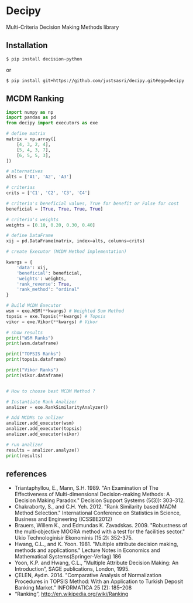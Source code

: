 # Decipy
Multi-Criteria Decision Making Methods library 

## Installation
```shell script
$ pip install decision-python
```
or
```shell script
$ pip install git+https://github.com/justsasri/decipy.git#egg=decipy
```

## MCDM Ranking
```python
import numpy as np
import pandas as pd
from decipy import executors as exe

# define matrix
matrix = np.array([
    [4, 3, 2, 4],
    [5, 4, 3, 7],
    [6, 5, 5, 3],
])

# alternatives
alts = ['A1', 'A2', 'A3']

# criterias
crits = ['C1', 'C2', 'C3', 'C4']

# criteria's beneficial values, True for benefit or False for cost
beneficial = [True, True, True, True]

# criteria's weights
weights = [0.10, 0.20, 0.30, 0.40]

# define DataFrame
xij = pd.DataFrame(matrix, index=alts, columns=crits)

# create Executor (MCDM Method implementation)

kwargs = {
    'data': xij,
    'beneficial': beneficial,
    'weights': weights,
    'rank_reverse': True,
    'rank_method': "ordinal"
}

# Build MCDM Executor
wsm = exe.WSM(**kwargs) # Weighted Sum Method
topsis = exe.Topsis(**kwargs) # Topsis 
vikor = exe.Vikor(**kwargs) # Vikor 

# show results
print("WSM Ranks")
print(wsm.dataframe)

print("TOPSIS Ranks")
print(topsis.dataframe)

print("Vikor Ranks")
print(vikor.dataframe)


# How to choose best MCDM Method ?

# Instantiate Rank Analizer
analizer = exe.RankSimilarityAnalyzer()

# Add MCDMs to anlizer
analizer.add_executor(wsm)
analizer.add_executor(topsis)
analizer.add_executor(vikor)

# run analizer
results = analizer.analyze()
print(results)
```

## references
- Triantaphyllou, E., Mann, S.H. 1989. "An Examination of The Effectiveness of Multi-dimensional Decision-making Methods: A Decision Making Paradox." Decision Support Systems (5(3)): 303–312.
- Chakraborty, S., and C.H. Yeh. 2012. "Rank Similarity based MADM Method Selection." International Conference on Statistics in Science, Business and Engineering (ICSSBE2012)
- Brauers, Willem K., and Edmundas K. Zavadskas. 2009. "Robustness of the multi‐objective MOORA method with a test for the facilities sector." Ukio Technologinisir Ekonominis (15:2): 352-375.
- Hwang, C.L., and K. Yoon. 1981. "Multiple attribute decision making, methods and applications." Lecture Notes in Economics and Mathematical Systems(Springer-Verlag) 186
- Yoon, K.P. and Hwang, C.L., “Multiple Attribute Decision Making: An Introduction”, SAGE publications, London, 1995.
- ÇELEN, Aydın. 2014. "Comparative Analysis of Normalization Procedures in TOPSIS Method: With an Application to Turkish Deposit Banking Market." INFORMATICA 25 (2): 185–208
- “Ranking”, http://en.wikipedia.org/wiki/Ranking